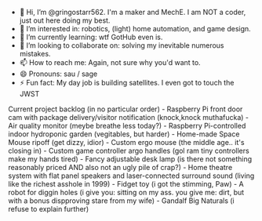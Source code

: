 - 👋 Hi, I’m @gringostarr562. I'm a maker and MechE. I am NOT a coder, just out here doing my best. 
- 👀 I’m interested in: robotics, (light) home automation, and game design.
- 🌱 I’m currently learning: wtf GotHub even is.
- 💞️ I’m looking to collaborate on: solving my inevitable numerous mistakes.
- 📫 How to reach me: Again, not sure why you'd want to. 
- 😄 Pronouns: sau / sage
- ⚡ Fun fact: My day job is building satellites. I even got to touch the JWST

Current project backlog (in no particular order)
    - Raspberry Pi front door cam with package delivery/visitor notification (knock,knock muthafucka)
    - Air quality monitor (meybe breathe less today?)
    - Raspberry Pi-controlled indoor hydroponic garden (vegitables, but harder)
    - Home-made Space Mouse ripoff (get dizzy, idior)
    - Custom ergo mouse (the middle age.. it's closing in)
    - Custom game controller argo handles (gol ram tiny controllers make my hands tired)
    - Fancy adjustable desk lamp (is there not something reasonably priced AND also not an ugly pile of crap?)
    - Home theatre system with flat panel speakers and laser-connected surround sound (living like the richest asshole in 1999)
    - Fidget toy (i got the stimming, Paw)
    - A robot for diggin holes (i give you: sitting on my ass. you give me: dirt, but with a bonus dispproving stare from my wife)
    - Gandalf Big Naturals (i refuse to explain further)

<!---
gringostarr562/gringostarr562 is a ✨ special ✨ repository because its `README.md` (this file) appears on your GitHub profile.
You can click the Preview link to take a look at your changes.
--->
